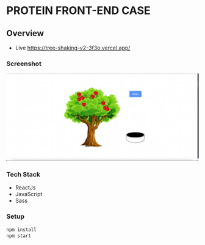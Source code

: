 # PROTEIN FRONT-END CASE

## Overview

- Live https://tree-shaking-v2-3f3o.vercel.app/

### Screenshot

![react-tree-shaking](/screenshots/app-screenshot.png)

### Tech Stack

- ReactJs
- JavaScript
- Sass

### Setup

```
npm install
npm start
```
